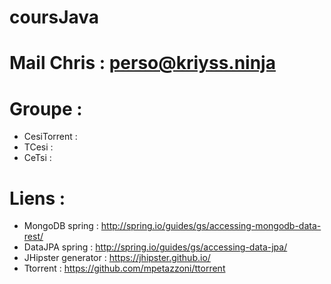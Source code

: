 # coursJava

# Mail Chris : perso@kriyss.ninja

# Groupe : 
- CesiTorrent : 
- TCesi : 
- CeTsi :


# Liens : 
- MongoDB spring : http://spring.io/guides/gs/accessing-mongodb-data-rest/
- DataJPA spring : http://spring.io/guides/gs/accessing-data-jpa/
- JHipster generator : https://jhipster.github.io/
- Ttorrent : https://github.com/mpetazzoni/ttorrent

